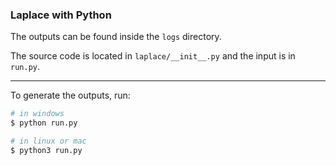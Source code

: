 ### Laplace with Python

The outputs can be found inside the `logs` directory.

The source code is located in `laplace/__init__.py` and the input is in `run.py`.

---

To generate the outputs, run:

```bash
# in windows
$ python run.py

# in linux or mac
$ python3 run.py
```
